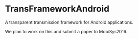 # TransFrameworkAndroid
A transparent transmission framework for Android applications.

We plan to work on this and submit a paper to MobiSys2016.
